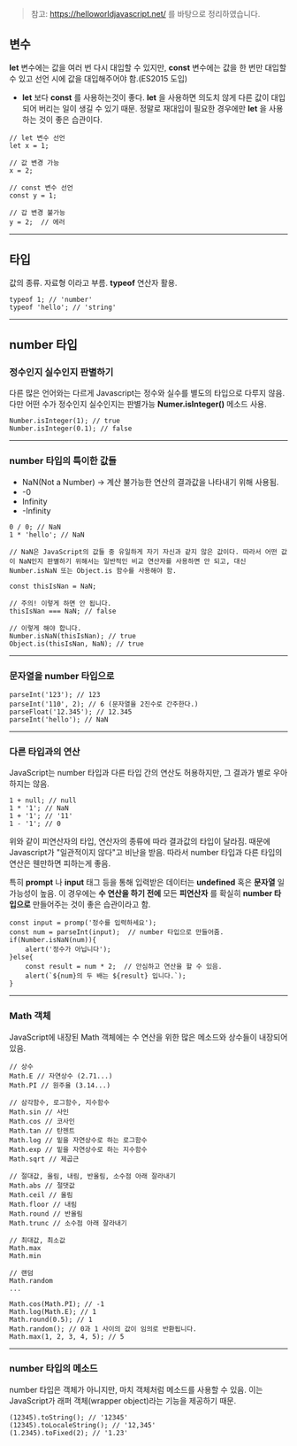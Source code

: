 > 참고: https://helloworldjavascript.net/ 를 바탕으로 정리하였습니다.

## 변수
__let__ 변수에는 값을 여러 번 다시 대입할 수 있지만, __const__ 변수에는 값을 한 번만 대입할 수 있고 선언 시에 값을 대입해주어야 함.(ES2015 도입)

* __let__ 보다 __const__ 를 사용하는것이 좋다. __let__ 을 사용하면 의도치 않게 다른 값이 대입되어 버리는 일이 생길 수 있기 때문. 정말로 재대입이 필요한 경우에만 __let__ 을 사용하는 것이 좋은 습관이다.
```
// let 변수 선언
let x = 1;

// 값 변경 가능
x = 2;

// const 변수 선언
const y = 1;

// 갑 변경 불가능
y = 2;  // 에러
```
---
## 타입

값의 종류. 자료형 이라고 부름. __typeof__ 연산자 활용.
```
typeof 1; // 'number'
typeof 'hello'; // 'string'
```
----
## number 타입
### __정수인지 실수인지 판별하기__
다른 많은 언어와는 다르게 Javascript는 정수와 실수를 별도의 타입으로 다루지 않음. 다만 어떤 수가 정수인지 실수인지는 판별가능 __Numer.isInteger()__ 메소드 사용.
```
Number.isInteger(1); // true
Number.isInteger(0.1); // false
```

---

### __number 타입의 특이한 값들__
- NaN(Not a Number) -> 계산 불가능한 연산의 결과값을 나타내기 위해 사용됨.
- -0
- Infinity
- -Infinity
```
0 / 0; // NaN
1 * 'hello'; // NaN

// NaN은 JavaScript의 값들 중 유일하게 자기 자신과 같지 않은 값이다. 따라서 어떤 값이 NaN인지 판별하기 위해서는 일반적인 비교 연산자를 사용하면 안 되고, 대신 Number.isNaN 또는 Object.is 함수를 사용해야 함.

const thisIsNan = NaN;

// 주의! 이렇게 하면 안 됩니다.
thisIsNan === NaN; // false

// 이렇게 해야 합니다.
Number.isNaN(thisIsNan); // true
Object.is(thisIsNan, NaN); // true
```

---

### __문자열을 number 타입으로__
```
parseInt('123'); // 123
parseInt('110', 2); // 6 (문자열을 2진수로 간주한다.)
parseFloat('12.345'); // 12.345
parseInt('hello'); // NaN
```
---
### __다른 타입과의 연산__
JavaScript는 number 타입과 다른 타입 간의 연산도 허용하지만, 그 결과가 별로 우아하지는 않음.
```
1 + null; // null
1 * '1'; // NaN
1 + '1'; // '11'
1 - '1'; // 0
```
위와 같이 피연산자의 타입, 연산자의 종류에 따라 결과값의 타입이 달라짐.
때문에 Javascript가 "일관적이지 않다"고 비난을 받음.
따라서 number 타입과 다른 타입의 연산은 웬만하면 피하는게 좋음.

특히 __prompt__ 나 __input__ 태그 등을 통해 입력받은 데이터는 __undefined__ 혹은 __문자열__ 일 가능성이 높음.
이 경우에는 __수 연산을 하기 전에__ 모든 __피연산자__ 를 확실히 __number 타입으로__ 만들어주는 것이 좋은 습관이라고 함.
```
const input = promp('정수를 입력하세요');
const num = parseInt(input);  // number 타입으로 만들어줌.
if(Number.isNaN(num)){
    alert('정수가 아닙니다');
}else{
    const result = num * 2;  // 안심하고 연산을 할 수 있음.
    alert(`${num}의 두 배는 ${result} 입니다.`);
}
```

---
### __Math 객체__
JavaScript에 내장된 Math 객체에는 수 연산을 위한 많은 메소드와 상수들이 내장되어 있음.
```
// 상수
Math.E // 자연상수 (2.71...)
Math.PI // 원주율 (3.14...)

// 삼각함수, 로그함수, 지수함수
Math.sin // 사인
Math.cos // 코사인
Math.tan // 탄젠트
Math.log // 밑을 자연상수로 하는 로그함수
Math.exp // 밑을 자연상수로 하는 지수함수
Math.sqrt // 제곱근

// 절대값, 올림, 내림, 반올림, 소수점 아래 잘라내기
Math.abs // 절댓값
Math.ceil // 올림
Math.floor // 내림
Math.round // 반올림
Math.trunc // 소수점 아래 잘라내기

// 최대값, 최소값
Math.max
Math.min

// 랜덤
Math.random
...
```
```
Math.cos(Math.PI); // -1
Math.log(Math.E); // 1
Math.round(0.5); // 1
Math.random(); // 0과 1 사이의 값이 임의로 반환됩니다.
Math.max(1, 2, 3, 4, 5); // 5
```

---
### __number 타입의 메소드__
number 타입은 객체가 아니지만, 마치 객체처럼 메소드를 사용할 수 있음. 이는 JavaScript가 래퍼 객체(wrapper object)라는 기능을 제공하기 때문.
```
(12345).toString(); // '12345'
(12345).toLocaleString(); // '12,345'
(1.2345).toFixed(2); // '1.23'
```
